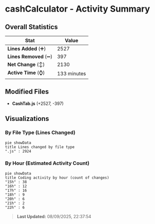 # cashCalculator - Activity Summary 

## Overall Statistics

| Stat                   | Value                                                             |
| ---------------------- | ----------------------------------------------------------------- |
| **Lines Added** (➕)   | 2527                                          |
| **Lines Removed** (➖) | 397                                        |
| **Net Change** (↕)    | 2130                |
| **Active Time** (⌚)   | 133 minutes |


## Modified Files
- **CashTab.js** (+2527, -397)

## Visualizations

### By File Type (Lines Changed)

```mermaid
pie showData
title Lines changed by file type
".js" : 2924
```

### By Hour (Estimated Activity Count)

```mermaid
pie showData
title Coding activity by hour (count of changes)
"15h" : 38
"16h" : 12
"17h" : 16
"18h" : 9
"20h" : 6
"21h" : 2
"22h" : 6
```


> **Last Updated:** 08/09/2025, 22:37:54